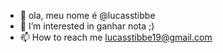 - 👋 ola, meu nome é @lucasstibbe
- 👀 I’m interested in ganhar nota ;)
- 📫 How to reach me lucasstibbe19@gmail.com

<!---
lucasstibbe/lucasstibbe is a ✨ special ✨ repository because its `README.md` (this file) appears on your GitHub profile.
You can click the Preview link to take a look at your changes.
--->
